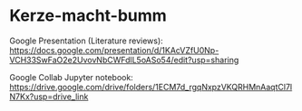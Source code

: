 # Kerze-macht-bumm
Google Presentation (Literature reviews): 
https://docs.google.com/presentation/d/1KAcVZfU0Np-VCH33SwFaO2e2UvovNbCWFdlL5oASo54/edit?usp=sharing

Google Collab Jupyter notebook: 
[https://drive.google.com/drive/folders/1ECM7d_rgqNxpzVKQRHMnAaqtCl7lN7Kx?usp=drive_link ](https://colab.research.google.com/drive/105XK_5r_z1u7sKKPuGwbx_B0O6hutaob?usp=sharing)
